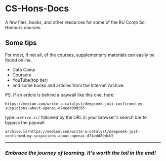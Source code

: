 # CS-Hons-Docs
A few files, books, and other resources for some of the RU Comp Sci Honours courses.


## Some tips

For most, if not all, of the courses, supplementary materials can easily be found online.

- Data Camp
- Coursera
- YouTube(top tier)
- and some books and articles from the Internet Archive.

PS. If an article is behind a paywall like this one, here:

	https://medium.com/write-a-catalyst/deepseek-just-confirmed-my-suspicions-about-openai-d74edd89dcb5

 type `archive.is/` followed by the URL in your browser's search bar to bypass the paywall.

	archive.is/https://medium.com/write-a-catalyst/deepseek-just-confirmed-my-suspicions-about-openai-d74edd89dcb5
_________________________________________________________________________________________________________________________________

### *Embrace the journey of learning. It's worth the toil in the end!*
